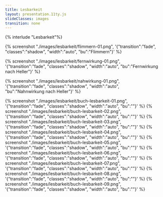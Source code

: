 ```yaml
---
title: Lesbarkeit
layout: presentation.11ty.js
slideClasses: images
transition: none
---
```


{% interlude "Lesbarkeit"%}

{% screenshot "./images/lesbarkeit/flimmern-01.png", '{"transition":"fade", "classes":"shadow", "width":"auto", "bu":"Flimmern"}' %}

{% screenshot "./images/lesbarkeit/fernwirkung-01.png", '{"transition":"fade", "classes":"shadow", "width":"auto", "bu":"Fernwirkung nach Heller"}' %}

{% screenshot "./images/lesbarkeit/nahwirkung-01.png", '{"transition":"fade", "classes":"shadow", "width":"auto", "bu":"Nahnwirkung nach Heller"}' %}

{% screenshot "./images/lesbarkeit/buch-lesbarkeit-01.png", '{"transition":"fade", "classes":"shadow", "width":"auto", "bu":""}' %}
{% screenshot "./images/lesbarkeit/buch-lesbarkeit-02.png", '{"transition":"fade", "classes":"shadow", "width":"auto", "bu":""}' %}
{% screenshot "./images/lesbarkeit/buch-lesbarkeit-03.png", '{"transition":"fade", "classes":"shadow", "width":"auto", "bu":""}' %}
{% screenshot "./images/lesbarkeit/buch-lesbarkeit-04.png", '{"transition":"fade", "classes":"shadow", "width":"auto", "bu":""}' %}
{% screenshot "./images/lesbarkeit/buch-lesbarkeit-05.png", '{"transition":"fade", "classes":"shadow", "width":"auto", "bu":""}' %}
{% screenshot "./images/lesbarkeit/buch-lesbarkeit-06.png", '{"transition":"fade", "classes":"shadow", "width":"auto", "bu":""}' %}
{% screenshot "./images/lesbarkeit/buch-lesbarkeit-07.png", '{"transition":"fade", "classes":"shadow", "width":"auto", "bu":""}' %}
{% screenshot "./images/lesbarkeit/buch-lesbarkeit-08.png", '{"transition":"fade", "classes":"shadow", "width":"auto", "bu":""}' %}
{% screenshot "./images/lesbarkeit/buch-lesbarkeit-09.png", '{"transition":"fade", "classes":"shadow", "width":"auto", "bu":""}' %}